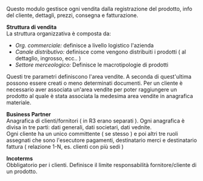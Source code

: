 Questo modulo gestisce ogni vendita dalla registrazione del prodotto, info del cliente, dettagli, prezzi, consegna e fatturazione.


**Struttura di vendita**    
La struttura organizzativa è composta da: 
- *Org. commerciale:* definisce a livello logistico l'azienda
- *Canale distributivo:* definisce come vengono distribuiti i prodotti ( al dettaglio, ingrosso, ecc.. )
- *Settore merceologico:* Definisce le macrotipologie di prodotti

Questi tre parametri definiscono l'area vendite. A seconda di quest'ultima possono essere creati o meno determinati documenti.
Per un cliente è necessario aver associata un'area vendite per poter raggiungere un prodotto al quale è stata associata la medesima area vendite in anagrafica materiale.

**Business Partner**    
Anagrafica di clienti/fornitori ( in R3 erano separati ).
Ogni anagrafica è divisa in tre parti: dati generali, dati societari, dati vednite.    
Ogni cliente ha un unico committente ( se stesso ) e poi altri tre ruoli assegnati che sono l'esecutore pagamenti, destinatario merci e destinatario fattura ( relazione 1-N, es. clienti con più sedi )


**Incoterms**     
Obbligatorio per i clienti. Definisce il limite responsabilità fornitore/cliente di un prodotto.

